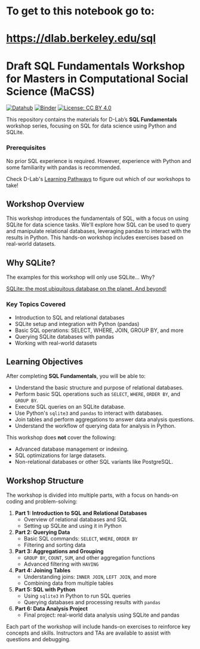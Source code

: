 # To get to this notebook go to:
# https://dlab.berkeley.edu/sql

# Draft SQL Fundamentals Workshop for Masters in Computational Social Science (MaCSS)

[![Datahub](https://img.shields.io/badge/launch-datahub-blue)](http://datahub.berkeley.edu/hub/user-redirect/git-pull?repo=https%3A%2F%2Fgithub.com%2Faculich%2Fsql-fun-draft&urlpath=lab%2Ftree%2Fsql-fun-draft%2F) [![Binder](https://mybinder.org/badge_logo.svg)](https://mybinder.org/v2/gh/aculich/sql-fun-draft/HEAD) [![License: CC BY 4.0](https://img.shields.io/badge/License-CC_BY_4.0-lightgrey.svg)](https://creativecommons.org/licenses/by/4.0/)

This repository contains the materials for D-Lab’s **SQL Fundamentals** workshop series, focusing on SQL for data science using Python and SQLite.

### Prerequisites
No prior SQL experience is required. However, experience with Python and some familiarity with pandas is recommended.

Check D-Lab's [Learning Pathways](https://dlab-berkeley.github.io/dlab-workshops/python_path.html) to figure out which of our workshops to take!

## Workshop Overview

This workshop introduces the fundamentals of SQL, with a focus on using SQLite for data science tasks. We'll explore how SQL can be used to query and manipulate relational databases, leveraging pandas to interact with the results in Python. This hands-on workshop includes exercises based on real-world datasets.


## Why SQLite?

The examples for this workshop will only use SQLite... Why?

[SQLite: the most ubiquitous database on the planet. And beyond!](https://nurkiewicz.com/2023/01/sqlite.html)

### Key Topics Covered
- Introduction to SQL and relational databases
- SQLite setup and integration with Python (pandas)
- Basic SQL operations: SELECT, WHERE, JOIN, GROUP BY, and more
- Querying SQLite databases with pandas
- Working with real-world datasets

## Learning Objectives

After completing **SQL Fundamentals**, you will be able to:
- Understand the basic structure and purpose of relational databases.
- Perform basic SQL operations such as `SELECT`, `WHERE`, `ORDER BY`, and `GROUP BY`.
- Execute SQL queries on an SQLite database.
- Use Python's `sqlite3` and `pandas` to interact with databases.
- Join tables and perform aggregations to answer data analysis questions.
- Understand the workflow of querying data for analysis in Python.

This workshop does **not** cover the following:
- Advanced database management or indexing.
- SQL optimizations for large datasets.
- Non-relational databases or other SQL variants like PostgreSQL.

## Workshop Structure

The workshop is divided into multiple parts, with a focus on hands-on coding and problem-solving:

1. **Part 1: Introduction to SQL and Relational Databases**
   - Overview of relational databases and SQL
   - Setting up SQLite and using it in Python
2. **Part 2: Querying Data**
   - Basic SQL commands: `SELECT`, `WHERE`, `ORDER BY`
   - Filtering and sorting data
3. **Part 3: Aggregations and Grouping**
   - `GROUP BY`, `COUNT`, `SUM`, and other aggregation functions
   - Advanced filtering with `HAVING`
4. **Part 4: Joining Tables**
   - Understanding joins: `INNER JOIN`, `LEFT JOIN`, and more
   - Combining data from multiple tables
5. **Part 5: SQL with Python**
   - Using `sqlite3` in Python to run SQL queries
   - Querying databases and processing results with `pandas`
6. **Part 6: Data Analysis Project**
   - Final project: real-world data analysis using SQLite and pandas

Each part of the workshop will include hands-on exercises to reinforce key concepts and skills. Instructors and TAs are available to assist with questions and debugging.
